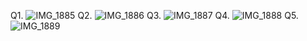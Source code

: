 Q1. ![IMG_1885](https://github.com/areebahasnain/PfFall23/assets/142868074/55d4b749-db40-4d97-bc0b-3ae2ef0595cc)
Q2. ![IMG_1886](https://github.com/areebahasnain/PfFall23/assets/142868074/c82c5897-f1eb-4fa7-96b7-8296b8aab543)
Q3. ![IMG_1887](https://github.com/areebahasnain/PfFall23/assets/142868074/dd80a803-2415-4793-bfb5-09ff50209772)
Q4. ![IMG_1888](https://github.com/areebahasnain/PfFall23/assets/142868074/9304cda3-8824-4434-952d-157f85bca0f4)
Q5. ![IMG_1889](https://github.com/areebahasnain/PfFall23/assets/142868074/1ae8a1c1-4ad6-476c-ba10-6e785e0a28f1)
